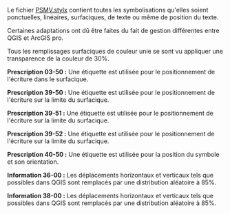 Le fichier [PSMV.stylx](/PSMV/ArcGISpro/PSMV.stylx) contient toutes les symbolisations qu'elles soient ponctuelles, linéaires, surfaciques, de texte ou même de position du texte.

Certaines adaptations ont dû être faites du fait de gestion différentes entre QGIS et ArcGIS pro.

Tous les remplissages surfaciques de couleur unie se sont vu appliquer une transparence de la couleur de 30%.

**Prescription 03-50 :**
Une étiquette est utilisée pour le positionnement de l'écriture dans le surfacique.

**Prescription 39-50 :**
Une étiquette est utilisée pour le positionnement de l'écriture sur la limite du surfacique.

**Prescription 39-51 :**
Une étiquette est utilisée pour le positionnement de l'écriture sur la limite du surfacique.

**Prescription 39-52 :**
Une étiquette est utilisée pour le positionnement de l'écriture sur la limite du surfacique.

**Prescription 40-50 :**
Une étiquette est utilisée pour la position du symbole et son orientation.

**Information 36-00 :**
Les déplacements horizontaux et verticaux tels que possibles dans QGIS sont remplacés par une distribution aléatoire à 85%.

**Information 38-00 :**
Les déplacements horizontaux et verticaux tels que possibles dans QGIS sont remplacés par une distribution aléatoire à 85%.
